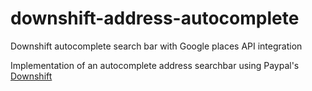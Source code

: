 # downshift-address-autocomplete
Downshift autocomplete search bar with Google places API integration

Implementation of an autocomplete address searchbar using Paypal's [Downshift](https://github.com/paypal/downshift) 
